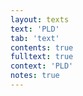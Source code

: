 ```yaml
---
layout: texts
text: 'PLD'
tab: 'text'
contents: true
fulltext: true
context: 'PLD'
notes: true
---
```

